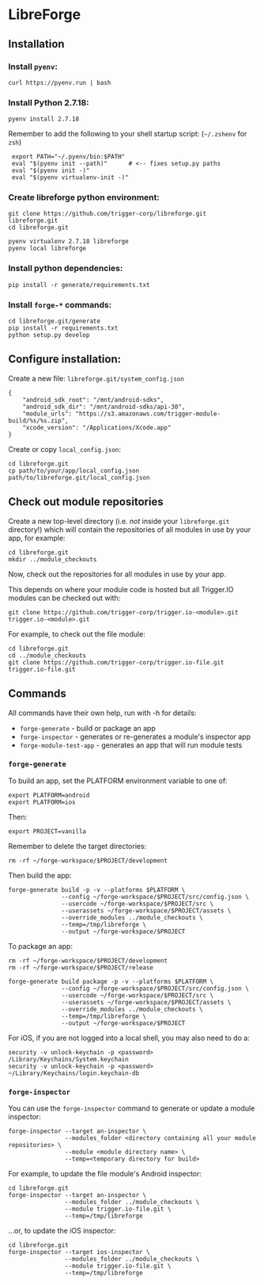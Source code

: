 # LibreForge


## Installation

### Install `pyenv`:

    curl https://pyenv.run | bash

### Install Python 2.7.18:

    pyenv install 2.7.18

Remember to add the following to your shell startup script: (`~/.zshenv` for `zsh`)

     export PATH="~/.pyenv/bin:$PATH"
     eval "$(pyenv init --path)"      # <-- fixes setup.py paths
     eval "$(pyenv init -)"
     eval "$(pyenv virtualenv-init -)"

### Create libreforge python environment:

    git clone https://github.com/trigger-corp/libreforge.git libreforge.git
    cd libreforge.git

    pyenv virtualenv 2.7.18 libreforge
    pyenv local libreforge

### Install python dependencies:

    pip install -r generate/requirements.txt

### Install `forge-*` commands:

    cd libreforge.git/generate
    pip install -r requirements.txt
    python setup.py develop


## Configure installation:

Create a new file: `libreforge.git/system_config.json`

    {
        "android_sdk_root": "/mnt/android-sdks",
        "android_sdk_dir": "/mnt/android-sdks/api-30",
        "module_urls": "https://s3.amazonaws.com/trigger-module-build/%s/%s.zip",
        "xcode_version": "/Applications/Xcode.app"
    }

Create or copy `local_config.json`:

    cd libreforge.git
    cp path/to/your/app/local_config.json path/to/libreforge.git/local_config.json


## Check out module repositories

Create a new top-level directory (i.e. _not_ inside your `libreforge.git` directory!) which will contain the repositories of all modules in use by your app, for example:

    cd libreforge.git
    mkdir ../module_checkouts

Now, check out the repositories for all modules in use by your app.

This depends on where your module code is hosted but all Trigger.IO modules can be checked out with:

    git clone https://github.com/trigger-corp/trigger.io-<module>.git trigger.io-<module>.git

For example, to check out the file module:

    cd libreforge.git
    cd ../module_checkouts
    git clone https://github.com/trigger-corp/trigger.io-file.git trigger.io-file.git


## Commands

All commands have their own help, run with -h for details:

* `forge-generate`  - build or package an app
* `forge-inspector` - generates or re-generates a module's inspector app
* `forge-module-test-app` - generates an app that will run module tests


### `forge-generate`

To build an app, set the PLATFORM environment variable to one of:

    export PLATFORM=android
    export PLATFORM=ios

Then:

    export PROJECT=vanilla

Remember to delete the target directories:

    rm -rf ~/forge-workspace/$PROJECT/development

Then build the app:

    forge-generate build -p -v --platforms $PLATFORM \
                   --config ~/forge-workspace/$PROJECT/src/config.json \
                   --usercode ~/forge-workspace/$PROJECT/src \
                   --userassets ~/forge-workspace/$PROJECT/assets \
                   --override_modules ../module_checkouts \
                   --temp=/tmp/libreforge \
                   --output ~/forge-workspace/$PROJECT

To package an app:

    rm -rf ~/forge-workspace/$PROJECT/development
    rm -rf ~/forge-workspace/$PROJECT/release

    forge-generate build package -p -v --platforms $PLATFORM \
                   --config ~/forge-workspace/$PROJECT/src/config.json \
                   --usercode ~/forge-workspace/$PROJECT/src \
                   --userassets ~/forge-workspace/$PROJECT/assets \
                   --override_modules ../module_checkouts \
                   --temp=/tmp/libreforge \
                   --output ~/forge-workspace/$PROJECT

For iOS, if you are not logged into a local shell, you may also need to do a:

    security -v unlock-keychain -p <password> /Library/Keychains/System.keychain
    security -v unlock-keychain -p <password> ~/Library/Keychains/login.keychain-db


### `forge-inspector`

You can use the `forge-inspector` command to generate or update a module inspector:

    forge-inspector --target an-inspector \
                    --modules_folder <directory containing all your module repositories> \
                    --module <module directory name> \
                    --temp=<temporary directory for build>

For example, to update the file module's Android inspector:

    cd libreforge.git
    forge-inspector --target an-inspector \
                    --modules_folder ../module_checkouts \
                    --module trigger.io-file.git \
                    --temp=/tmp/libreforge

...or, to update the iOS inspector:

    cd libreforge.git
    forge-inspector --target ios-inspector \
                    --modules_folder ../module_checkouts \
                    --module trigger.io-file.git \
                    --temp=/tmp/libreforge

